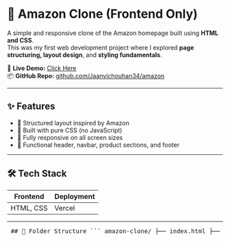 # 🛒 Amazon Clone (Frontend Only)

A simple and responsive clone of the Amazon homepage built using **HTML and CSS**.  
This was my first web development project where I explored **page structuring, layout design**, and **styling fundamentals**.

🔗 **Live Demo:** [Click Here](https://jaanvichouhan34.github.io/amazon/)  
📦 **GitHub Repo:** [github.com/Jaanvichouhan34/amazon](https://github.com/Jaanvichouhan34/amazon)

---

## ✨ Features

- 🧱 Structured layout inspired by Amazon
- 🎨 Built with pure CSS (no JavaScript)
- 📱 Fully responsive on all screen sizes
- 🧭 Functional header, navbar, product sections, and footer

---

## 🛠️ Tech Stack

| Frontend  | Deployment |
|-----------|------------|
| HTML, CSS | Vercel     |

---

<pre lang="md"> ## 📁 Folder Structure ``` amazon-clone/ ├── index.html ├── style.css ├── README.md ├── amazon_logo.png ├── box_one.jpg ├── box_two.jpg ├── box_three.jpg ├── box_four.jpg ├── box_five.jpg ├── box_six.jpg ├── box_seven.jpg ├── box_eight.jpg ├── hero_image.jpg └── img.png ``` </pre>



